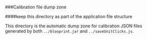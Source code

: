 ###Calibration file dump zone

####keep this directory as part of the application file structure

This directory is the automatic dump zone for calibration JSON files generated by both `../blooprint.jar` and `../saveUnitClicks.js`.
